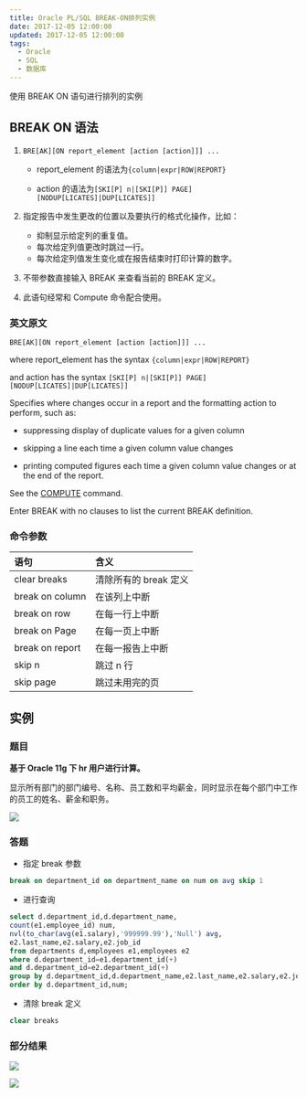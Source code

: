 ```yaml
---
title: Oracle PL/SQL BREAK-ON排列实例
date: 2017-12-05 12:00:00
updated: 2017-12-05 12:00:00
tags:
  - Oracle
  - SQL
  - 数据库
---
```


使用 BREAK ON 语句进行排列的实例

<!--more-->

## BREAK ON 语法

1. `BRE[AK][ON report_element [action [action]]] ...`

   - report_element 的语法为`{column|expr|ROW|REPORT}`

   - action 的语法为`[SKI[P] n|[SKI[P]] PAGE][NODUP[LICATES]|DUP[LICATES]]`

2. 指定报告中发生更改的位置以及要执行的格式化操作，比如：

   - 抑制显示给定列的重复值。
   - 每次给定列值更改时跳过一行。
   - 每次给定列值发生变化或在报告结束时打印计算的数字。

3. 不带参数直接输入 BREAK 来查看当前的 BREAK 定义。

4. 此语句经常和 Compute 命令配合使用。

### 英文原文

`BRE[AK][ON report_element [action [action]]] ...`

where report_element has the syntax `{column|expr|ROW|REPORT}`

and action has the syntax `[SKI[P] n|[SKI[P]] PAGE][NODUP[LICATES]|DUP[LICATES]]`

Specifies where changes occur in a report and the formatting action to perform, such as:

- suppressing display of duplicate values for a given column

- skipping a line each time a given column value changes

- printing computed figures each time a given column value changes or at the end of the report.

See the [COMPUTE](https://docs.oracle.com/cd/E11882_01/server.112/e16604/ch_twelve014.htm#i2697257) command.

Enter BREAK with no clauses to list the current BREAK definition.

### 命令参数

| 语句            | 含义                  |
| :-------------- | :-------------------- |
| clear breaks    | 清除所有的 break 定义 |
| break on column | 在该列上中断          |
| break on row    | 在每一行上中断        |
| break on Page   | 在每一页上中断        |
| break on report | 在每一报告上中断      |
| skip n          | 跳过 n 行             |
| skip page       | 跳过未用完的页        |

## 实例

### 题目

**基于 Oracle 11g 下 hr 用户进行计算。**

显示所有部门的部门编号、名称、员工数和平均薪金，同时显示在每个部门中工作的员工的姓名、薪金和职务。

![](https://img.iszy.xyz/20190318215229.png)

### 答题

- 指定 break 参数

```sql
break on department_id on department_name on num on avg skip 1
```

- 进行查询

```sql
select d.department_id,d.department_name,
count(e1.employee_id) num,
nvl(to_char(avg(e1.salary),'999999.99'),'Null') avg,
e2.last_name,e2.salary,e2.job_id
from departments d,employees e1,employees e2
where d.department_id=e1.department_id(+)
and d.department_id=e2.department_id(+)
group by d.department_id,d.department_name,e2.last_name,e2.salary,e2.job_id
order by d.department_id,num;
```

- 清除 break 定义

```sql
clear breaks
```

### 部分结果

![](https://img.iszy.xyz/20190318215243.png)

![](https://img.iszy.xyz/20190318215256.png)
